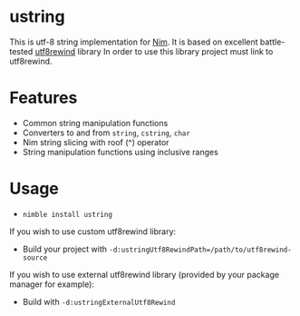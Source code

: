 
ustring
=======

This is utf-8 string implementation for [Nim](http://nim-lang.org). It is based on excellent
battle-tested [utf8rewind](https://bitbucket.org/knight666/utf8rewind) library
In order to use this library project must link to utf8rewind.

Features
========

* Common string manipulation functions
* Converters to and from `string`, `cstring`, `char`
* Nim string slicing with roof (^) operator
* String manipulation functions using inclusive ranges

Usage
=====

* `nimble install ustring`

If you wish to use custom utf8rewind library:

* Build your project with `-d:ustringUtf8RewindPath=/path/to/utf8rewind-source`

If you wish to use external utf8rewind library (provided by your package manager for example):

* Build with `-d:ustringExternalUtf8Rewind`
